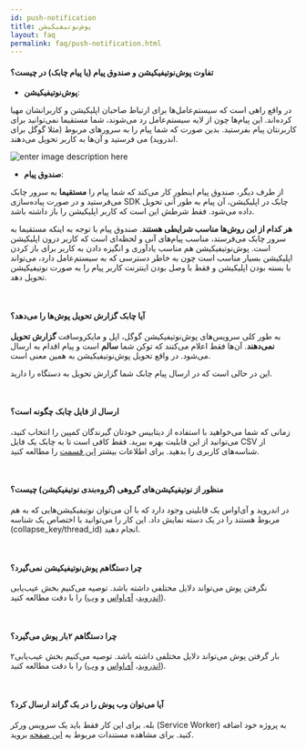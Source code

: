 ```yaml
---
id: push-notification
title: پوش‌نوتیفیکیشن
layout: faq    
permalink: faq/push-notification.html    
---
```


#### تفاوت پوش‌نوتیفیکیشن و صندوق پیام (یا پیام چابک) در چیست؟

- **پوش‌نوتیفیکیشن**:

 در واقع راهی است که سیستم‌عامل‌ها برای ارتباط صاحبان اپلیکیشن و کاربرانشان مهیا کرده‌اند. این پیام‌ها چون از لایه سیستم‌عامل رد می‌شوند، شما مستقیما نمی‌توانید برای کاربرنتان پیام بفرستید. بدین صورت که شما پیام را به سرورهای مربوط (مثلا گوگل برای اندروید) می فرستید و آن‌ها به کاربر تحویل می‌دهند.

![enter image description here](http://uupload.ir/files/icfg_push.jpg)

- **صندوق پیام**:

از طرف دیگر، صندوق پیام اینطور کار می‌کند که شما پیام را **مستقیما** به سرور چابک می‌فرستید و در صورت پیاده‌سازی SDK چابک در اپلیکیشن، آن پیام به طور آنی تحویل داده می‌شود. فقط شرطش این است که کاربر اپلیکیشن را باز داشته باشد.

**هر کدام از این روش‌ها مناسب شرایطی هستند**. صندوق پیام با توجه به اینکه مستقیما به سرور چابک می‌فرستد، مناسب پیام‌های آنی و لحظه‌ای است که کاربر درون اپلیکیشن است. پوش‌نوتیفیکیشن هم مناسب یاد‌آوری و انگیزه دادن به کاربر برای باز کردن اپلیکیشن بسیار مناسب است چون به خاطر دسترسی که به سیستم‌عامل دارد، می‌تواند با بسته بودن اپلیکیشن و فقط با وصل بودن اینترنت کاربر پیام را به صورت نوتیفیکیشن تحویل دهد.


<br>

#### آیا چابک گزارش تحویل پوش‌ها را می‌دهد؟

به طور کلی سرویس‌های  پوش‌نوتیفیکیشن گوگل، اپل و مایکروسافت **گزارش تحویل نمی‌دهند**. آن‌ها فقط اعلام می‌کنند که توکن شما **سالم** است و پیام اقدام به ارسال می‌شود. در واقع تحویل پوش‌نوتیفیکیشن به همین معنی است. 

این در حالی است که در ارسال پیام چابک شما گزارش تحویل به دستگاه را دارید.

<br>

#### ارسال از فایل چابک چگونه است؟
زمانی که شما می‌خواهید با استفاده از دیتابیس خودتان گیرندگان کمپین را انتخاب کنید، می‌توانید از این قابلیت بهره ببرید. فقط کافی است تا به چابک یک فایل CSV از  شناسه‌های کاربری را بدهید. برای اطلاعات بیشتر [این قسمت](https://doc.chabok.io/panel/send.html#%D8%A7%D8%B2-%D9%81%D8%A7%DB%8C%D9%84) را مطالعه کنید.  

<br>

#### منظور از نوتیفیکیشن‌های گروهی (گروه‌بندی نوتیفیکیشن) چیست؟
در اندروید و آی‌اواس یک قابلیتی وجود دارد که با آن می‌توان نوتیفیکیشن‌هایی که به هم مربوط هستند را در یک دسته نمایش داد. این کار را می‌توانید با اختصاص یک  شناسه (collapse_key/thread_id) انجام دهید.

<br>

#### چرا دستگاهم پوش‌نوتیفیکیشن نمی‌گیرد؟

نگرفتن پوش می‌تواند دلایل مختلفی داشته باشد. توصیه می‌کنیم بخش عیب‌یابی ([اندروید](https://doc.chabok.io/android/troubleshoot.html)، [آی‌اواس](https://doc.chabok.io/ios/troubleshoot.html) و [وب](https://doc.chabok.io/javascript/troubleshoot.html)) را با دقت مطالعه کنید.
 
<br>

#### چرا دستگاهم ۲بار پوش می‌گیرد؟
۲بار گرفتن پوش می‌تواند دلایل مختلفی داشته باشد. توصیه می‌کنیم بخش عیب‌یابی ([اندروید](https://doc.chabok.io/android/troubleshoot.html)، [آی‌اواس](https://doc.chabok.io/ios/troubleshoot.html) و [وب](https://doc.chabok.io/javascript/troubleshoot.html)) را با دقت مطالعه کنید.

<br>

#### آیا می‌توان وب پوش را در بک گراند ارسال کرد؟

بله. برای این کار فقط باید یک سرویس ورکر (Service Worker) به پروژه خود اضافه کنید. برای مشاهده مستندات مربوط به [این صفحه](https://doc.chabok.io/javascript/sdk-setup.html#%D8%A7%D9%81%D8%B2%D9%88%D8%AF%D9%86-service-worker) بروید.

<br>
